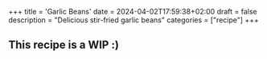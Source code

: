 +++
title = 'Garlic Beans'
date = 2024-04-02T17:59:38+02:00
draft = false
description = "Delicious stir-fried garlic beans"
categories = ["recipe"]
+++

## This recipe is a WIP :)